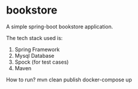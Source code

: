 # bookstore

A simple spring-boot bookstore application.

The tech stack used is:
1. Spring Framework
2. Mysql Database
3. Spock (for test cases)
4. Maven

How to run?
	mvn clean publish
	docker-compose up

